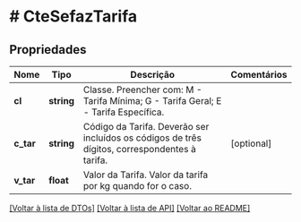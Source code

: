 # # CteSefazTarifa

## Propriedades

Nome | Tipo | Descrição | Comentários
------------ | ------------- | ------------- | -------------
**cl** | **string** | Classe.  Preencher com:           M - Tarifa Mínima;           G - Tarifa Geral;           E - Tarifa Específica. |
**c_tar** | **string** | Código da Tarifa.  Deverão ser incluídos os códigos de três dígitos, correspondentes à tarifa. | [optional]
**v_tar** | **float** | Valor da Tarifa.  Valor da tarifa por kg quando for o caso. |

[[Voltar à lista de DTOs]](../../README.md#models) [[Voltar à lista de API]](../../README.md#endpoints) [[Voltar ao README]](../../README.md)
